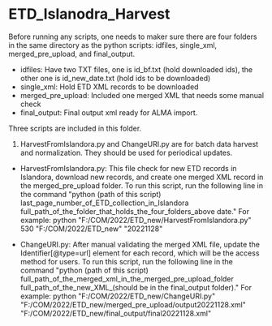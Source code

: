 # ETD_Islanodra_Harvest

Before running any scripts, one needs to maker sure there are four folders in the same directory as the python scripts: idfiles, single_xml, merged_pre_upload, and final_output. 

- idfiles: Have two TXT files, one is id_bf.txt (hold downloaded ids), the other one is id_new_date.txt (hold ids to be downloaded)
- single_xml: Hold ETD XML records to be downloaded
- merged_pre_upload: Included one merged XML that needs some manual check
- final_output: Final output xml ready for ALMA import.


Three scripts are included in this folder. 
1. HarvestFromIslandora.py and ChangeURI.py are for batch data harvest and normalization. They should be used for periodical updates.

- HarvestFromIslandora.py: This file check for new ETD records in Islandora, download new records, and create one merged XML record in the merged_pre_upload folder. To run this script, run the following line in the command "python (path of this script) last_page_number_of_ETD_collection_in_Islandora full_path_of_the_folder_that_holds_the_four_folders_above date." For example: python "F:/COM/2022/ETD_new/HarvestFromIslandora.py" 530 "F:/COM/2022/ETD_new" "20221128" 


- ChangeURI.py: After manual validating the merged XML file, update the Identifier[@type=url] element for each record, which will be the access method for users. To run this script, run the following line in the command "python (path of this script) full_path_of_the_merged_xml_in_the_merged_pre_upload_folder full_path_of_the_new_XML_(should be in the final_output folder)." For example: python "F:/COM/2022/ETD_new/ChangeURI.py" "F:/COM/2022/ETD_new/merged_pre_upload/output20221128.xml" "F:/COM/2022/ETD_new/final_output/final20221128.xml"
